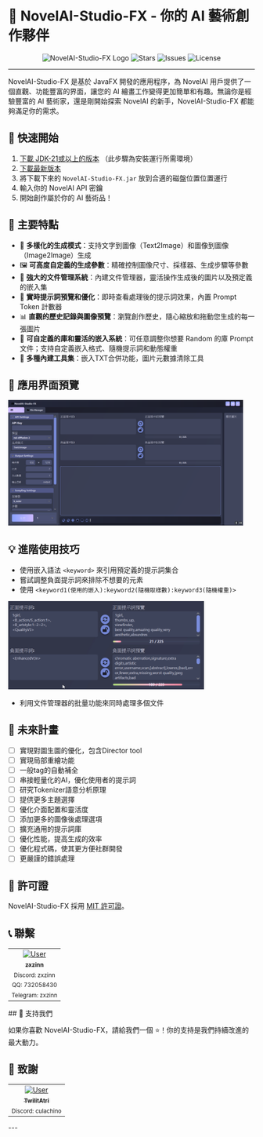 # 🎨 NovelAI-Studio-FX - 你的 AI 藝術創作夥伴

<div align="center">
  <img src="placeholder_for_logo.png" alt="NovelAI-Studio-FX Logo" width="200"/>
  <img src="https://img.shields.io/github/stars/zxzinn/NovelAI-Studio-FX.svg?style=for-the-badge" alt="Stars">
  <img src="https://img.shields.io/github/issues/zxzinn/NovelAI-Studio-FX?style=for-the-badge" alt="Issues">
  <img src="https://img.shields.io/github/license/zxzinn/NovelAI-Studio-FX?style=for-the-badge" alt="License">
</div>

---

NovelAI-Studio-FX 是基於 JavaFX 開發的應用程序，為 NovelAI 用戶提供了一個直觀、功能豐富的界面，讓您的 AI 繪畫工作變得更加簡單和有趣。無論你是經驗豐富的 AI 藝術家，還是剛開始探索 NovelAI 的新手，NovelAI-Studio-FX 都能夠滿足你的需求。

## 🚀 快速開始

1. [下載 JDK-21或以上的版本](https://adoptium.net/en-GB/) （此步驟為安裝運行所需環境）
2. [下載最新版本](https://github.com/zxzinn/NovelAI-Studio-FX/releases)
3. 將下載下來的 `NovelAI-Studio-FX.jar` 放到合適的磁盤位置位置運行 
4. 輸入你的 NovelAI API 密鑰
5. 開始創作屬於你的 AI 藝術品！

## 🌟 主要特點

- 🎨 **多樣化的生成模式**：支持文字到圖像（Text2Image）和圖像到圖像（Image2Image）生成
- 🖼️ **可高度自定義的生成參數**：精確控制圖像尺寸、採樣器、生成步驟等參數
- 📁 **強大的文件管理系統**：內建文件管理器，靈活操作生成後的圖片以及預定義的嵌入集
- 🔄 **實時提示詞預覽和優化**：即時查看處理後的提示詞效果，內置 Prompt Token 計數器
- 📊 **直觀的歷史記錄與圖像預覽**：瀏覽創作歷史，隨心縮放和拖動您生成的每一張圖片
- 🧩 **可自定義的庫和靈活的嵌入系統**：可任意調整你想要 Random 的庫 Prompt 文件；支持自定義嵌入格式、隨機提示詞和動態權重
- 🔧 **多種內建工具集**：嵌入TXT合併功能，圖片元數據清除工具

## 📸 應用界面預覽

<tr>
<td><img src="docs/img/Main.png" alt="主界面" width="480"/></td>
</tr>

## 💡 進階使用技巧

- 使用嵌入語法 `<keyword>` 來引用預定義的提示詞集合
- 嘗試調整負面提示詞來排除不想要的元素
- 使用 `<keyword1(使用的嵌入):keyword2(隨機取樣數):keyword3(隨機權重)>` 
<tr>
  <td><img src="docs/gif/Embed.gif" alt="嵌入過程" width="400"/></td>
</tr>

- 利用文件管理器的批量功能來同時處理多個文件

## 🚧 未來計畫
- [ ] 實現對圖生圖的優化，包含Director tool
- [ ] 實現局部重繪功能
- [ ] 一般tag的自動補全
- [ ] 串接輕量化的AI，優化使用者的提示詞
- [ ] 研究Tokenizer語意分析原理
- [ ] 提供更多主題選擇
- [ ] 優化介面配置和靈活度
- [ ] 添加更多的圖像後處理選項
- [ ] 擴充通用的提示詞庫
- [ ] 優化性能，提高生成的效率
- [ ] 優化程式碼，使其更方便社群開發
- [ ] 更嚴謹的錯誤處理

## 📜 許可證

NovelAI-Studio-FX 採用 [MIT 許可證](LICENSE)。

## 📞 聯繫
<table>
  <tr>
    <td align="center">
      <a href="https://github.com/zxzinn">
        <img src="https://github.com/zxzinn.png" width="100px;" alt="User"/><br />
        <sub><b>zxzinn</b></sub>
      </a><br />
      <sub>Discord: zxzinn</sub><br>
      <sub>QQ: 732058430</sub><br>
      <sub>Telegram: zxzinn </sub>
    </td>
  </tr>
</table>
## 🙌 支持我們

如果你喜歡 NovelAI-Studio-FX，請給我們一個 ⭐️！你的支持是我們持續改進的最大動力。

## 🙏 致謝
<table>
  <tr>
    <td align="center">
      <a href="https://github.com/TwilitAtri">
        <img src="https://github.com/TwilitAtri.png" width="100px;" alt="User"/><br />
        <sub><b>TwilitAtri</b></sub>
      </a><br />
      <sub>Discord: culachino</sub>
    </td>
    <!-- 添加更多貢獻者、參考兩個td間的格式-->
  </tr>
</table>
---
